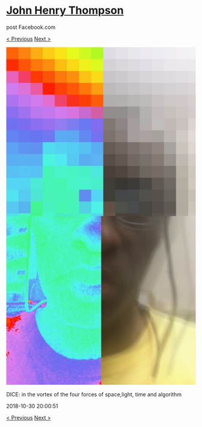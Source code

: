 # [John Henry Thompson](../README.md)
post Facebook.com

[< Previous](2018-10-30-1.md) [Next >](2018-10-30-3.md)

[![](../media/2018-10-30/Timeline-Photos-DICE-in-the-vortex-of-the-four-forces-of-space-l.jpg)](../README.md)

DICE: in the vortex of the four forces of space,light, time and algorithm

2018-10-30 20:00:51

[< Previous](2018-10-30-1.md) [Next >](2018-10-30-3.md)